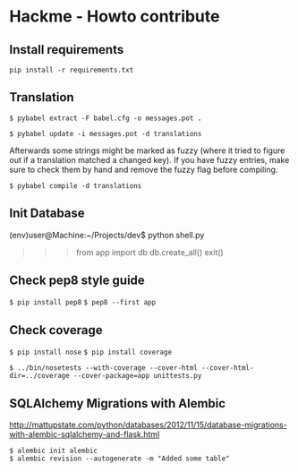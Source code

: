 # Hackme - Howto contribute

## Install requirements

`pip install -r requirements.txt`


## Translation

`$ pybabel extract -F babel.cfg -o messages.pot .`

`$ pybabel update -i messages.pot -d translations`

Afterwards some strings might be marked as fuzzy (where it tried to figure out if a translation matched a changed key). If you have fuzzy entries, make sure to check them by hand and remove the fuzzy flag before compiling.

`$ pybabel compile -d translations`


## Init Database

(env)user@Machine:~/Projects/dev$ python shell.py 
>>> from app import db
>>> db.create_all()
>>> exit()

## Check pep8 style guide

`$ pip install pep8`
`$ pep8 --first app`

## Check coverage

`$ pip install nose`
`$ pip install coverage`

`$ ../bin/nosetests --with-coverage --cover-html --cover-html-dir=../coverage --cover-package=app unittests.py`

## SQLAlchemy Migrations with Alembic

http://mattupstate.com/python/databases/2012/11/15/database-migrations-with-alembic-sqlalchemy-and-flask.html


```
$ alembic init alembic
$ alembic revision --autogenerate -m "Added some table"
```
